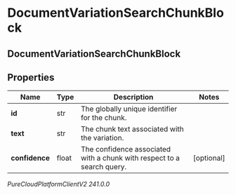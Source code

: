 # DocumentVariationSearchChunkBlock

## DocumentVariationSearchChunkBlock

## Properties

|Name | Type | Description | Notes|
|------------ | ------------- | ------------- | -------------|
| **id** | str | The globally unique identifier for the chunk. | |
| **text** | str | The chunk text associated with the variation. | |
| **confidence** | float | The confidence associated with a chunk with respect to a search query. | [optional] |



_PureCloudPlatformClientV2 241.0.0_
